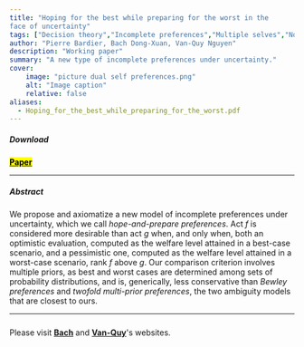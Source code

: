 ```yaml
---
title: "Hoping for the best while preparing for the worst in the
face of uncertainty"
tags: ["Decision theory","Incomplete preferences","Multiple selves","Non-obvious manipulability"]
author: "Pierre Bardier, Bach Dong-Xuan, Van-Quy Nguyen"
description: "Working paper" 
summary: "A new type of incomplete preferences under uncertainty." 
cover:
    image: "picture dual self preferences.png"
    alt: "Image caption"
    relative: false
aliases:
  - Hoping_for_the_best_while_preparing_for_the_worst.pdf
---
```


##### Download

[**<mark class="blue">Paper</mark>**](Hoping_for_the_best_while_preparing_for_the_worst.pdf)

---

##### Abstract

We propose and axiomatize a new model of incomplete preferences under uncertainty, which we call *hope-and-prepare preferences*. Act *f* is considered more desirable than act *g* when, and only when, both an optimistic evaluation, computed as the welfare level attained in a best-case scenario, and a pessimistic one, computed as the welfare level attained in a worst-case scenario, rank *f* above *g*. Our comparison criterion involves multiple priors, as best and worst cases are determined among sets of probability distributions, and is, generically, less conservative than *Bewley preferences* and *twofold multi-prior preferences*, the two ambiguity models that are closest to ours.


---

##### 

Please visit **[<span class="blueText">**Bach**</span>](https://sites.google.com/view/xuanbachdong/home)** and
**[<span class="blueText">**Van-Quy**</span>](https://sites.google.com/view/vanquy93)**'s websites.




